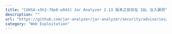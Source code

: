 ```yaml
---
title: "[GHSA-x5h2-78p8-w943] Jar Analyzer 2.13 版本之前存在 SQL 注入漏洞"
description: ""
url: "https://github.com/jar-analyzer/jar-analyzer/security/advisories/GHSA-x5h2-78p8-w943"
category: "Web Exploitation"
---
```

